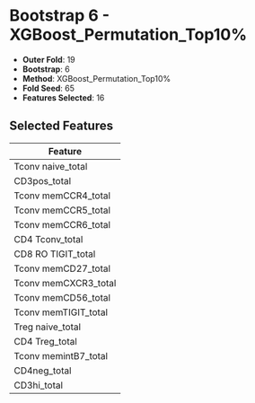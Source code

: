 # Bootstrap 6 - XGBoost_Permutation_Top10%

- **Outer Fold**: 19
- **Bootstrap**: 6
- **Method**: XGBoost_Permutation_Top10%
- **Fold Seed**: 65
- **Features Selected**: 16

## Selected Features

| Feature |
|---------|
| Tconv naive_total |
| CD3pos_total |
| Tconv memCCR4_total |
| Tconv memCCR5_total |
| Tconv memCCR6_total |
| CD4 Tconv_total |
| CD8 RO TIGIT_total |
| Tconv memCD27_total |
| Tconv memCXCR3_total |
| Tconv memCD56_total |
| Tconv memTIGIT_total |
| Treg naive_total |
| CD4 Treg_total |
| Tconv memintB7_total |
| CD4neg_total |
| CD3hi_total |
